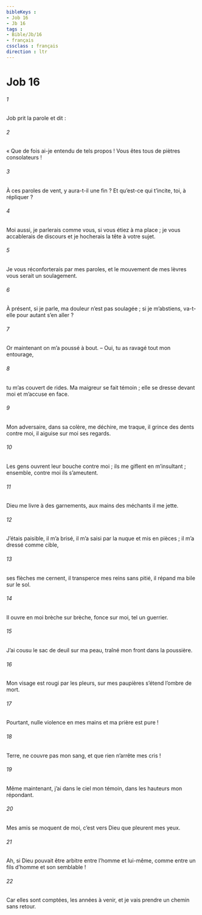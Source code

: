 ```yaml
---
bibleKeys : 
- Job 16
- Jb 16
tags : 
- Bible/Jb/16
- français
cssclass : français
direction : ltr
---
```


# Job 16

###### 1
Job prit la parole et dit :
###### 2
« Que de fois ai-je entendu de tels propos !
Vous êtes tous de piètres consolateurs !
###### 3
À ces paroles de vent, y aura-t-il une fin ?
Et qu’est-ce qui t’incite, toi, à répliquer ?
###### 4
Moi aussi, je parlerais comme vous,
si vous étiez à ma place ;
je vous accablerais de discours
et je hocherais la tête à votre sujet.
###### 5
Je vous réconforterais par mes paroles,
et le mouvement de mes lèvres vous serait un soulagement.
###### 6
À présent, si je parle, ma douleur n’est pas soulagée ;
si je m’abstiens, va-t-elle pour autant s’en aller ?
###### 7
Or maintenant on m’a poussé à bout.
– Oui, tu as ravagé tout mon entourage,
###### 8
tu m’as couvert de rides.
Ma maigreur se fait témoin ;
elle se dresse devant moi et m’accuse en face.
###### 9
Mon adversaire, dans sa colère, me déchire, me traque,
il grince des dents contre moi,
il aiguise sur moi ses regards.
###### 10
Les gens ouvrent leur bouche contre moi ;
ils me giflent en m’insultant ;
ensemble, contre moi ils s’ameutent.
###### 11
Dieu me livre à des garnements,
aux mains des méchants il me jette.
###### 12
J’étais paisible, il m’a brisé,
il m’a saisi par la nuque et mis en pièces ;
il m’a dressé comme cible,
###### 13
ses flèches me cernent,
il transperce mes reins sans pitié,
il répand ma bile sur le sol.
###### 14
Il ouvre en moi brèche sur brèche,
fonce sur moi, tel un guerrier.
###### 15
J’ai cousu le sac de deuil sur ma peau,
traîné mon front dans la poussière.
###### 16
Mon visage est rougi par les pleurs,
sur mes paupières s’étend l’ombre de mort.
###### 17
Pourtant, nulle violence en mes mains
et ma prière est pure !
###### 18
Terre, ne couvre pas mon sang,
et que rien n’arrête mes cris !
###### 19
Même maintenant, j’ai dans le ciel mon témoin,
dans les hauteurs mon répondant.
###### 20
Mes amis se moquent de moi,
c’est vers Dieu que pleurent mes yeux.
###### 21
Ah, si Dieu pouvait être arbitre entre l’homme et lui-même,
comme entre un fils d’homme et son semblable !
###### 22
Car elles sont comptées, les années à venir,
et je vais prendre un chemin sans retour.
